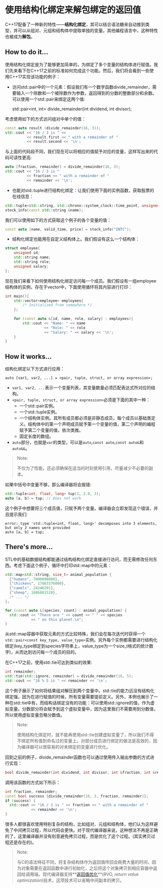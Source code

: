# 使用结构化绑定来解包绑定的返回值

C++17配备了一种新的特性——**结构化绑定**，其可以结合语法糖来自动推到类型，并可以从组对、元组和结构体中提取单独的变量。其他编程语言中，这种特性也被成为**解包**。

## How to do it...

使用结构化绑定是为了能够更加简单的，为绑定了多个变量的结构体进行赋值。我们先来看下在C++17之前的标准如何完成这个功能。然后，我们将会看到一些使用C++17实现该功能的例子：

- 访问std::pair中的一个元素：假设我们有一个数学函数divide_remainder，需要输入一个除数和一个被除数作为参数，返回得到的分数的整数部分和余数。可以使用一个std::pair来绑定这两个值:

  std::pair<int, int> divide_remainder(int dividend, int divisor);

考虑使用如下的方式访问组对中单个的值：

```c++
const auto result (divide_remainder(16, 3));
std::cout << "16 / 3 is " <<
          << result.first << " with a remainder of "
          << result.second << '\n';
```

与上面的代码段不同，我们现在可以将相应的值赋予对应的变量，这样写出来的代码可读性更高:

```c++
auto [fraction, remainder] = divide_remainder(16, 3);
std::cout << "16 / 3 is "
          << fraction << " with a remainder of "
          << remainder << '\n';
```

- 也能对std::tuple进行结构化绑定：让我们使用下面的实例函数，获取股票的在线信息：

```c++
std::tuple<std::string, std::chrono::system_clock::time_point, unsigned>
stock_info(const std::string &name);
```

我们可以使用如下的方式获取这个例子的各个变量的值：

```c++
const auto [name, valid_time, price] = stock_info("INTC");
```

* 结构化绑定也能用在自定义结构体上。我们假设有这么一个结构体：

```c++
struct employee{
    unsigned id;
    std::string name;
    std::string role;
    unsigned salary;
};
```

现在我们来看下如何使用结构化绑定访问每一个成员。我们假设有一组employee结构体的实例，存在于vector中，下面使用循环将其内容进行打印：

```c++
int main(){
    std::vector<employee> employees{
        /* Initialized from somewhere */
    };
    
    for (const auto &[id, name, role, salary] : employees){
        std::cout << "Name: " << name
                  << "Role: " << role
                  << "Salary: " << salary << '\n';
    }
}
```

## How it works...

结构化绑定以下方式进行应用：

`auto [var1, var2, ...] = <pair, tuple, struct, or array expression>;`

- `var1, var2, ...`表示一个变量列表，其变量数量必须匹配表达式所对应的结构。
- `<pair, tuple, struct, or array expression>`必须是下面的其中一种：
  - 一个std::pair实例。
  - 一个std::tuple实例。
  - 一个结构体实例。其所有成员都必须是非静态成员，每个成员以基础类定义。结构体中的第一个声明成员赋予第一个变量的值，第二个声明的编程赋予第二个变量的值，依次类推。
  - 固定长度的数组。
- `auto`部分，也就是`var`的类型，可以是`auto`,`const auto`,`const auto&`和`auto&&`。

> Note:
>
> 不仅为了性能，还必须确保在适当的时刻使用引用，尽量减少不必要的副本。

如果中括号中变量不够，那么编译器将会报错:

```c++
std::tuple<int, float, long> tup(1, 2.0, 3);
auto [a, b] = tup; // Does not work
```

这个例子中想要将三个成员值，只赋予两个变量。编译器会立即发现这个错误，并且提示我们:

```
error: type 'std::tuple<int, float, long>' decomposes into 3 elements, but only 2 names were provided
auto [a, b] = tup;
```

## There's more...

STL中的基础数据结构都能通过结构结构化绑定直接进行访问，而无需修改任何东西。考虑下面这个例子，循环中打印std::map中的元素：

```c++
std::map<std::string, size_t> animal_population {
  {"humans", 7000000000},
  {"chickens", 17863376000},
  {"camels", 24246291},
  {"sheep", 1086881528},
  /* ... */
};

for (const auto &[species, count] : animal_population) {
  std::cout << "There are " << count << " " << species
            << " on this planet.\n";
}
```

从std::map容器中获取元素的方式比较特殊，我们会在每次迭代时获得一个`std::pair<const key_type, value_type>`实例。另外每个实例都需要进行结构化绑定(key_type绑定到species字符串上，value_type为一个size_t格式的统计数字)，从而达到访问每一个成员的目的。

在C++17之前，使用std::tie可达到类似的效果:

```c++
int remainder;
std::tie(std::ignore, remainder) = divide_remainder(16, 5);
std::cout << "16 % 5 is " << remainder << '\n';
```

这个例子展示了如何将结果组对解压到两个变量中。std::tie的能力远没有结构化绑定强，因为在进行赋值的时候，所有变量需要提前定义。另外，本例也展示了一种在std::tie中有，而结构话绑定没有的功能：可以使用std::ignore的值，作为虚拟变量。分数部分将会赋予到这个虚拟变量中，因为这里我们不需要用到分数值，所以使用虚拟变量忽略分数值。

> Note:
>
> 使用结构化绑定时，就不能再使用std::tie创建虚拟变量了，所以我们不得不绑定所有值到命名过的变量上。对部分成员进行绑定的做法是高效的，因为编译器可以很容易的对未绑定的变量进行优化。

回到之前的例子，divide_remainder函数也可以通过使用传入输出参数的方式进行实现：

```c++
bool divide_remainder(int dividend, int divisor, int &fraction, int &remainder);
```

调用该函数的方式如下所示：

```c++
int fraction, remainder;
const bool success {divide_remainder(16, 3, fraction, remainder)};
if (success) {
  std::cout << "16 / 3 is " << fraction << " with a remainder of "
            << remainder << '\n';
}
```

很多人都很喜欢使用特别复杂的结构，比如组对、元组和结构体，他们认为这样避免了中间拷贝过程，所以代码会更快。对于现代编译器来说，这种想法不再是正确的了，这里编译器并没有刻意避免拷贝过程，而是优化了这个过程。(其实拷贝过程还是存在的)。

> Note:
>
> 与C的语法特征不同，将复杂结构体作为返回值传回会耗费大量的时间，因为对象需要在返回函数中进行初始化，之后将这个对象拷贝到相应容器中返回给调用端。现代编译器支持**[返回值优化](https://zh.wikipedia.org/wiki/%E8%BF%94%E5%9B%9E%E5%80%BC%E4%BC%98%E5%8C%96)**(RVO, *return value optimization*)技术，这项技术可以省略中间副本的拷贝。